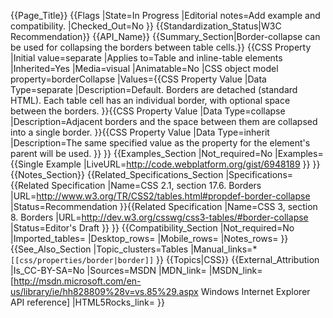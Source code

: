 {{Page_Title}}
{{Flags
|State=In Progress
|Editorial notes=Add example and compatibility.
|Checked_Out=No
}}
{{Standardization_Status|W3C Recommendation}}
{{API_Name}}
{{Summary_Section|Border-collapse can be used for collapsing the borders between table cells.}}
{{CSS Property
|Initial value=separate
|Applies to=Table and inline-table elements
|Inherited=Yes
|Media=visual
|Animatable=No
|CSS object model property=borderCollapse
|Values={{CSS Property Value
|Data Type=separate
|Description=Default. Borders are detached (standard HTML). Each table cell has an individual border, with optional space between the borders.
}}{{CSS Property Value
|Data Type=collapse
|Description=Adjacent borders and the space between them are collapsed into a single border.
}}{{CSS Property Value
|Data Type=inherit
|Description=The same specified value as the property for the element's parent will be used.
}}
}}
{{Examples_Section
|Not_required=No
|Examples={{Single Example
|LiveURL=http://code.webplatform.org/gist/6948189
}}
}}
{{Notes_Section}}
{{Related_Specifications_Section
|Specifications={{Related Specification
|Name=CSS 2.1, section 17.6. Borders
|URL=http://www.w3.org/TR/CSS2/tables.html#propdef-border-collapse
|Status=Recommendation
}}{{Related Specification
|Name=CSS 3, section 8. Borders
|URL=http://dev.w3.org/csswg/css3-tables/#border-collapse
|Status=Editor's Draft
}}
}}
{{Compatibility_Section
|Not_required=No
|Imported_tables=
|Desktop_rows=
|Mobile_rows=
|Notes_rows=
}}
{{See_Also_Section
|Topic_clusters=Tables
|Manual_links=*<code>[[css/properties/border|border]]</code>
}}
{{Topics|CSS}}
{{External_Attribution
|Is_CC-BY-SA=No
|Sources=MSDN
|MDN_link=
|MSDN_link=[http://msdn.microsoft.com/en-us/library/ie/hh828809%28v=vs.85%29.aspx Windows Internet Explorer API reference]
|HTML5Rocks_link=
}}